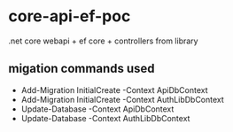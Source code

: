 # core-api-ef-poc
.net core webapi + ef core + controllers from library

migation commands used
----------------------
* Add-Migration InitialCreate -Context ApiDbContext
* Add-Migration InitialCreate -Context AuthLibDbContext
* Update-Database -Context ApiDbContext
* Update-Database -Context AuthLibDbContext
